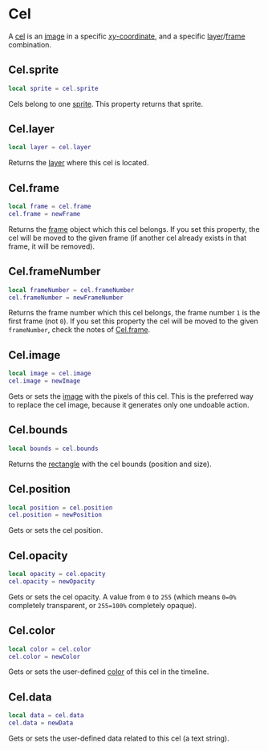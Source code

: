 # Cel

A [cel](https://www.aseprite.org/docs/cel/) is an [image](#celimage) in a specific
[*xy*-coordinate](#celposition), and a specific
[layer](#cellayer)/[frame](#celframe) combination.

## Cel.sprite

```lua
local sprite = cel.sprite
```

Cels belong to one [sprite](sprite.md#sprite). This property returns that sprite.

## Cel.layer

```lua
local layer = cel.layer
```

Returns the [layer](layer.md#layer) where this cel is located.

## Cel.frame

```lua
local frame = cel.frame
cel.frame = newFrame
```

Returns the [frame](frame.md#frame) object which this cel belongs.  If
you set this property, the cel will be moved to the given frame (if
another cel already exists in that frame, it will be removed).

## Cel.frameNumber

```lua
local frameNumber = cel.frameNumber
cel.frameNumber = newFrameNumber
```

Returns the frame number which this cel belongs, the frame number `1`
is the first frame (not `0`). If you set this property the cel will be
moved to the given `frameNumber`, check the notes of [Cel.frame](#celframe).

## Cel.image

```lua
local image = cel.image
cel.image = newImage
```

Gets or sets the [image](image.md#image) with the pixels of this cel. This
is the preferred way to replace the cel image, because it generates
only one undoable action.

## Cel.bounds

```lua
local bounds = cel.bounds
```

Returns the [rectangle](rectangle.md#rectangle) with the cel bounds (position
and size).

## Cel.position

```lua
local position = cel.position
cel.position = newPosition
```

Gets or sets the cel position.

## Cel.opacity

```lua
local opacity = cel.opacity
cel.opacity = newOpacity
```

Gets or sets the cel opacity. A value from `0` to `255` (which means
`0=0%` completely transparent, or `255=100%` completely opaque).

## Cel.color

```lua
local color = cel.color
cel.color = newColor
```

Gets or sets the user-defined [color](color.md#color) of this cel in the timeline.

## Cel.data

```lua
local data = cel.data
cel.data = newData
```

Gets or sets the user-defined data related to this cel (a text string).
